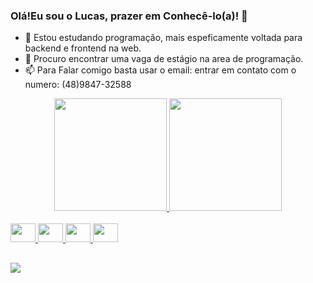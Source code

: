 ### Olá!Eu sou o Lucas, prazer em Conhecê-lo(a)! 👋


- 🌱 Estou estudando programação, mais espeficamente voltada para backend e frontend na web.
- 🤔 Procuro encontrar uma vaga de estágio na area de programação.
- 📫 Para Falar comigo basta usar o email: entrar em contato com o numero: (48)9847-32588

<div align="center">
  <a href="https://github.com/LucasWhatever/">
  <img height="180em" src="https://github-readme-stats.vercel.app/api?username=LucasWhatever&show_icons=true&theme=dark&include_all_commits=true&count_private=true"/>
  <img height="180em" src="https://github-readme-stats.vercel.app/api/top-langs/?username=LucasWhatever&layout=compact&langs_count=7&theme=dark"/>   
</div>
  <div style="display: inline_block"><br>
  <img  height="30" width="40" src="https://cdn.jsdelivr.net/gh/devicons/devicon/icons/java/java-original.svg" />
 <img height="30" width="40"  src="https://cdn.jsdelivr.net/gh/devicons/devicon/icons/angularjs/angularjs-original.svg" />
 <img height="30" width="40" src="https://cdn.jsdelivr.net/gh/devicons/devicon/icons/javascript/javascript-original.svg" />
 <img height="30" width="40" src="https://cdn.jsdelivr.net/gh/devicons/devicon/icons/nodejs/nodejs-original.svg" />
</div>
  
  ##
  
  <div> 
  <a href="https://mail.google.com/mail/u/0/#inbox" target="_blank"><img src="https://img.shields.io/badge/Gmail-D14836?style=for-the-badge&logo=gmail&logoColor=white" target="_blank"></a>
  
</div>
  
            
          
